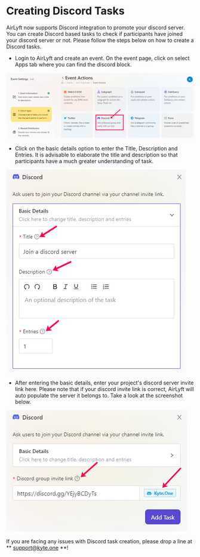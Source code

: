 # Creating Discord Tasks

AirLyft now supports Discord integration to promote your discord server. You can create Discord based tasks to check if participants have joined your discord server or not. Please follow the steps below on how to create a Discord tasks.

- Login to AirLyft and create an event. On the event page, click on select Apps tab where you can find the discord block. 

![](../../images/DiscordMain.png)

- Click on the basic details option to enter the Title, Description and Entries. It is advisable to elaborate the title and description so that participants have a much greater understanding of task.

![](../../images/DiscordBasics.png)

- After entering the basic details, enter your project's discord server invite link here. Please note that if your discord invite link is correct, AirLyft will auto populate the server it belongs to. Take a look at the screenshot below. 

![](../../images/DiscordLink.png)

If you are facing any issues with Discord task creation, please drop a line at ** support@kyte.one **!